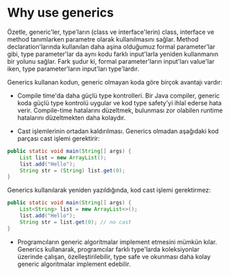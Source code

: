 # Why use generics

Özetle, generic'ler, type'ların (class ve interface'lerin) class, interface ve method tanımlarken parametre olarak
kullanılmasını sağlar. Method declaration'larında kullanılan daha aşina olduğumuz formal parameter'lar gibi, type
parameter'lar da aynı kodu farklı input'larla yeniden kullanmanın bir yolunu sağlar. Fark şudur ki, formal
parameter'ların input'ları value'lar iken, type parameter'ların input'ları type'lardır.

Generics kullanan kodun, generic olmayan koda göre birçok avantajı vardır:

* Compile time'da daha güçlü type kontrolleri. Bir Java compiler, generic koda güçlü type kontrolü uygular ve kod type
  safety'yi ihlal ederse hata verir. Compile-time hatalarını düzeltmek, bulunması zor olabilen runtime hatalarını
  düzeltmekten daha kolaydır.

* Cast işlemlerinin ortadan kaldırılması. Generics olmadan aşağıdaki kod parçası cast işlemi gerektirir:

```java
public static void main(String[] args) {
    List list = new ArrayList();
    list.add("Hello");
    String str = (String) list.get(0);
}
```

Generics kullanılarak yeniden yazıldığında, kod cast işlemi gerektirmez:

```java
public static void main(String[] args) {
    List<String> list = new ArrayList<>();
    list.add("Hello");
    String str = list.get(0); // no cast
}
```

* Programcıların generic algoritmalar implement etmesini mümkün kılar. Generics kullanarak, programcılar farklı
  type'larda koleksiyonlar üzerinde çalışan, özelleştirilebilir, type safe ve okunması daha kolay generic algoritmalar
  implement edebilir.